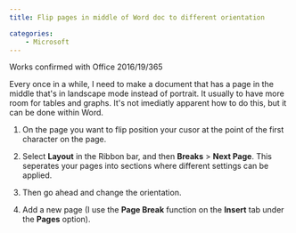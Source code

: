 ```yaml
---
title: Flip pages in middle of Word doc to different orientation

categories:
    - Microsoft
---
```


Works confirmed with Office 2016/19/365

Every once in a while, I need to make a document that has a page in the middle that's in landscape mode instead of portrait. It usually to have more room for tables and graphs. It's not imediatly apparent how to do this, but it can be done within Word.

1) On the page you want to flip position your cusor at the point of the first character on the page.

2) Select <b>Layout</b> in the Ribbon bar, and then <b>Breaks</b> > <b>Next Page</b>. This seperates your pages into sections where different settings can be applied.

3) Then go ahead and change the orientation.

4) Add a new page (I use the <b>Page Break</b> function on the <b>Insert</b> tab under the <b>Pages</b> option).